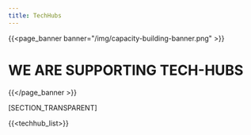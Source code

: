 ```yaml
---
title: TechHubs
---
```


{{<page_banner banner="/img/capacity-building-banner.png" >}}
# WE ARE SUPPORTING TECH-HUBS
{{</page_banner >}}

[SECTION_TRANSPARENT]

{{<techhub_list>}}
